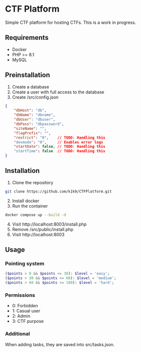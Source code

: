 # CTF Platform
Simple CTF platform for hosting CTFs. This is a work in progress.

## Requirements
- Docker
- PHP >= 8.1
- MySQL

## Preinstallation
1. Create a database
2. Create a user with full access to the database
3. Create /src/config.json
```json
{
    "dbHost": "db",
    "dbName": "dbname",
    "dbUser": "dbuser",
    "dbPass": "dbpassword",
    "siteName": "",
    "flagPrefix": "",
    "restrict": "0",    // TODO: Handling this
    "devmode": "0",     // Enables error logs
    "startDate": false, // TODO: Handling this
    "startTime": false  // TODO: Handling this
}
```

## Installation
1. Clone the repository
```bash
git clone https://github.com/k1k9/CTFPlatform.git
```
2. Install docker
3. Run the container
```bash
docker compose up --build -d
```
4. Visit http://localhost:8003/install.php
5. Remove /src/public/install.php
6. Visit http://localhost:8003

## Usage
### Pointing system
```php
($points > 0 && $points <= 30): $level = 'easy';
($points > 30 && $points <= 60): $level = 'medium';
($points > 60 && $points <= 100): $level = 'hard';
```

### Permissions
- 0: Forbidden
- 1: Casual user
- 2: Admin
- 3: CTF purpose

### Additional
When adding tasks, they are saved into src/tasks.json.